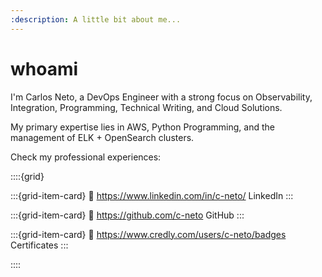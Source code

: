 ```yaml
---
:description: A little bit about me...
---
```


# whoami

I'm Carlos Neto, a DevOps Engineer with a strong focus on Observability, Integration, Programming, Technical Writing, and Cloud Solutions.

My primary expertise lies in AWS, Python Programming, and the management of ELK + OpenSearch clusters.

Check my professional experiences:

::::{grid}

:::{grid-item-card}
:link: https://www.linkedin.com/in/c-neto/
<i class="fab fa-linkedin fa-fade"></i> LinkedIn
:::

:::{grid-item-card}
:link: https://github.com/c-neto
<i class="fab fa-github fa-fade"></i> GitHub
:::

:::{grid-item-card}
:link: https://www.credly.com/users/c-neto/badges
<i class="fa-sharp fa-solid fa-certificate fa-fade"></i> Certificates
:::

::::
